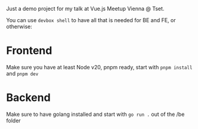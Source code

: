 Just a demo project for my talk at Vue.js Meetup Vienna @ Tset.

You can use `devbox shell` to have all that is needed for BE and FE, or otherwise:

# Frontend
Make sure you have at least Node v20, pnpm ready, start with `pnpm install` and `pnpm dev`

# Backend
Make sure to have golang installed and start with `go run .` out of the /be folder
